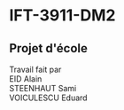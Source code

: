 # IFT-3911-DM2

## Projet d'école
Travail fait par <br>
EID Alain <br>
STEENHAUT Sami <br>
VOICULESCU Eduard
